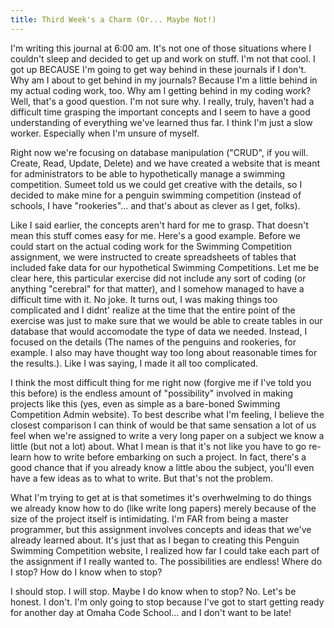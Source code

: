 ```yaml
---
title: Third Week's a Charm (Or... Maybe Not!)
---
```


I'm writing this journal at 6:00 am. It's not one of those situations where I couldn't sleep and decided to get up and work on stuff. I'm not that cool. I got up BECAUSE I'm going to get way behind in these journals if I don't. Why am I about to get behind in my journals? Because I'm a little behind in my actual coding work, too. Why am I getting behind in my coding work? Well, that's a good question. I'm not sure why. I really, truly, haven't had a difficult time grasping the important concepts and I seem to have a good understanding of everything we've learned thus far. I think I'm just a slow worker. Especially when I'm unsure of myself.

Right now we're focusing on database manipulation ("CRUD", if you will. Create, Read, Update, Delete) and we have created a website that is meant for administrators to be able to hypothetically manage a swimming competition. Sumeet told us we could get creative with the details, so I decided to make mine for a penguin swimming competition (instead of schools, I have "rookeries"... and that's about as clever as I get, folks). 

Like I said earlier, the concepts aren't hard for me to grasp. That doesn't mean this stuff comes easy for me. Here's a good example. Before we could start on the actual coding work for the Swimming Competition assignment, we were instructed to create spreadsheets of tables that included fake data for our hypothetical Swimming Competitions. Let me be clear here, this particular exercise did not include any sort of coding (or anything "cerebral" for that matter), and I somehow managed to have a difficult time with it. No joke. It turns out, I was making things too complicated and I didnt' realize at the time that the entire point of the exercise was just to make sure that we would be able to create tables in our database that would accomodate the type of data we needed. Instead, I focused on the details (The names of the penguins and rookeries, for example. I also may have thought way too long about reasonable times for the results.). Like I was saying, I made it all too complicated. 

I think the most difficult thing for me right now (forgive me if I've told you this before) is the endless amount of "possibility" involved in making projects like this (yes, even as simple as a bare-boned Swimming Competition Admin website). To best describe what I'm feeling, I believe the closest comparison I can think of would be that same sensation a lot of us feel when we're assigned to write a very long paper on a subject we know a little (but not a lot) about. What I mean is that it's not like you have to go re-learn how to write before embarking on such a project. In fact, there's a good chance that if you already know a little abou the subject, you'll even have a few ideas as to what to write. But that's not the problem.

What I'm trying to get at is that sometimes it's overhwelming to do things we already know how to do (like write long papers) merely because of the size of the project itself is intimidating. I'm FAR from being a master programmer, but this assignment involves concepts and ideas that we've already learned about. It's just that as I began to creating this Penguin Swimming Competition website, I realized how far I could take each part of the assignment if I really wanted to. The possibilities are endless! Where do I stop? How do I know when to stop? 

I should stop. I will stop. Maybe I do know when to stop? No. Let's be honest. I don't. I'm only going to stop because I've got to start getting ready for another day at Omaha Code School... and I don't want to be late!

